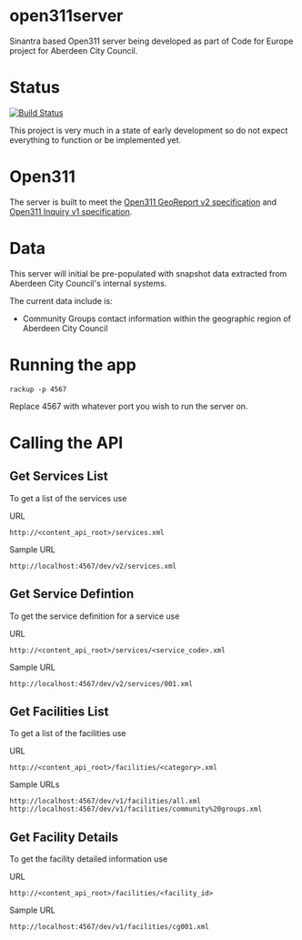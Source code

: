 open311server
=============

Sinantra based Open311 server being developed as part of Code for Europe project for Aberdeen City Council.


Status
======

[![Build Status](https://travis-ci.org/andrewsage/open311server.svg?branch=master)](https://travis-ci.org/andrewsage/open311server)

This project is very much in a state of early development so do not expect everything to function or be implemented yet.


Open311
=======

The server is built to meet the [Open311 GeoReport v2 specification](http://wiki.open311.org/GeoReport_v2) and [Open311 Inquiry v1 specification](http://wiki.open311.org/Inquiry_v1).


Data
====

This server will initial be pre-populated with snapshot data extracted from Aberdeen City Council's internal systems.


The current data include is:

* Community Groups contact information within the geographic region of Aberdeen City Council

Running the app
===

`rackup -p 4567`

Replace 4567 with whatever port you wish to run the server on.

Calling the API
===

Get Services List
----

To get a list of the services use

URL

`http://<content_api_root>/services.xml`

Sample URL

`http://localhost:4567/dev/v2/services.xml`

Get Service Defintion
----

To get the service definition for a service use

URL

`http://<content_api_root>/services/<service_code>.xml`

Sample URL

`http://localhost:4567/dev/v2/services/001.xml`

Get Facilities List
----
To get a list of the facilities use

URL

`http://<content_api_root>/facilities/<category>.xml`

Sample URLs

`http://localhost:4567/dev/v1/facilities/all.xml`
`http://localhost:4567/dev/v1/facilities/community%20groups.xml`


Get Facility Details
----

To get the facility detailed information use

URL

`http://<content_api_root>/facilities/<facility_id>`

Sample URL

`http://localhost:4567/dev/v1/facilities/cg001.xml`